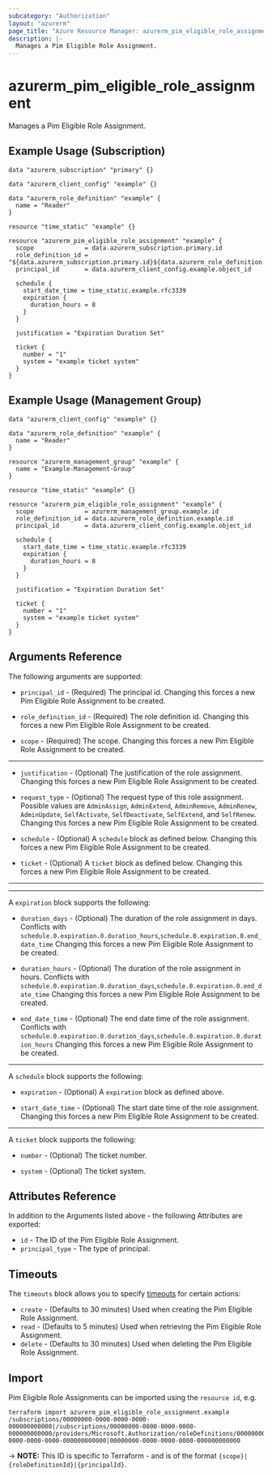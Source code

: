 ```yaml
---
subcategory: "Authorization"
layout: "azurerm"
page_title: "Azure Resource Manager: azurerm_pim_eligible_role_assignment"
description: |-
  Manages a Pim Eligible Role Assignment.
---
```


# azurerm_pim_eligible_role_assignment

Manages a Pim Eligible Role Assignment.

## Example Usage (Subscription)

```hcl
data "azurerm_subscription" "primary" {}

data "azurerm_client_config" "example" {}

data "azurerm_role_definition" "example" {
  name = "Reader"
}

resource "time_static" "example" {}

resource "azurerm_pim_eligible_role_assignment" "example" {
  scope              = data.azurerm_subscription.primary.id
  role_definition_id = "${data.azurerm_subscription.primary.id}${data.azurerm_role_definition.example.id}"
  principal_id       = data.azurerm_client_config.example.object_id

  schedule {
    start_date_time = time_static.example.rfc3339
    expiration {
      duration_hours = 8
    }
  }

  justification = "Expiration Duration Set"

  ticket {
    number = "1"
    system = "example ticket system"
  }
}
```

## Example Usage (Management Group)

```hcl
data "azurerm_client_config" "example" {}

data "azurerm_role_definition" "example" {
  name = "Reader"
}

resource "azurerm_management_group" "example" {
  name = "Example-Management-Group"
}

resource "time_static" "example" {}

resource "azurerm_pim_eligible_role_assignment" "example" {
  scope              = azurerm_management_group.example.id
  role_definition_id = data.azurerm_role_definition.example.id
  principal_id       = data.azurerm_client_config.example.object_id

  schedule {
    start_date_time = time_static.example.rfc3339
    expiration {
      duration_hours = 8
    }
  }

  justification = "Expiration Duration Set"

  ticket {
    number = "1"
    system = "example ticket system"
  }
}
```

## Arguments Reference

The following arguments are supported:

* `principal_id` - (Required) The principal id. Changing this forces a new Pim Eligible Role Assignment to be created.

* `role_definition_id` - (Required) The role definition id. Changing this forces a new Pim Eligible Role Assignment to be created.

* `scope` - (Required) The scope. Changing this forces a new Pim Eligible Role Assignment to be created.

---

* `justification` - (Optional) The justification of the role assignment. Changing this forces a new Pim Eligible Role Assignment to be created.

* `request_type` - (Optional) The request type of this role assignment. Possible values are `AdminAssign`, `AdminExtend`, `AdminRemove`, `AdminRenew`, `AdminUpdate`, `SelfActivate`, `SelfDeactivate`, `SelfExtend`, and `SelfRenew`. Changing this forces a new Pim Eligible Role Assignment to be created.

* `schedule` - (Optional) A `schedule` block as defined below. Changing this forces a new Pim Eligible Role Assignment to be created.

* `ticket` - (Optional) A `ticket` block as defined below. Changing this forces a new Pim Eligible Role Assignment to be created.

---


---

A `expiration` block supports the following:

* `duration_days` - (Optional) The duration of the role assignment in days. Conflicts with `schedule.0.expiration.0.duration_hours`,`schedule.0.expiration.0.end_date_time` Changing this forces a new Pim Eligible Role Assignment to be created.

* `duration_hours` - (Optional) The duration of the role assignment in hours. Conflicts with `schedule.0.expiration.0.duration_days`,`schedule.0.expiration.0.end_date_time` Changing this forces a new Pim Eligible Role Assignment to be created.

* `end_date_time` - (Optional) The end date time of the role assignment. Conflicts with `schedule.0.expiration.0.duration_days`,`schedule.0.expiration.0.duration_hours` Changing this forces a new Pim Eligible Role Assignment to be created.

---

A `schedule` block supports the following:

* `expiration` - (Optional) A `expiration` block as defined above.

* `start_date_time` - (Optional) The start date time of the role assignment. Changing this forces a new Pim Eligible Role Assignment to be created.

---

A `ticket` block supports the following:

* `number` - (Optional) The ticket number.

* `system` - (Optional) The ticket system.

## Attributes Reference

In addition to the Arguments listed above - the following Attributes are exported:

* `id` - The ID of the Pim Eligible Role Assignment.
* `principal_type` - The type of principal.

## Timeouts

The `timeouts` block allows you to specify [timeouts](https://www.terraform.io/language/resources/syntax#operation-timeouts) for certain actions:

* `create` - (Defaults to 30 minutes) Used when creating the Pim Eligible Role Assignment.
* `read` - (Defaults to 5 minutes) Used when retrieving the Pim Eligible Role Assignment.
* `delete` - (Defaults to 30 minutes) Used when deleting the Pim Eligible Role Assignment.

## Import

Pim Eligible Role Assignments can be imported using the `resource id`, e.g.

```shell
terraform import azurerm_pim_eligible_role_assignment.example /subscriptions/00000000-0000-0000-0000-000000000000|/subscriptions/00000000-0000-0000-0000-000000000000/providers/Microsoft.Authorization/roleDefinitions/00000000-0000-0000-0000-000000000000|00000000-0000-0000-0000-000000000000
```

-> **NOTE:** This ID is specific to Terraform - and is of the format `{scope}|{roleDefinitionId}|{principalId}`.
